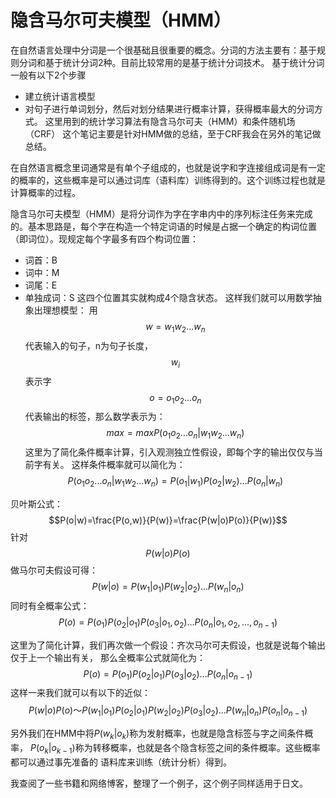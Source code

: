 # 隐含马尔可夫模型（HMM）
在自然语言处理中分词是一个很基础且很重要的概念。分词的方法主要有：基于规则分词和基于统计分词2种。目前比较常用的是基于统计分词技术。
基于统计分词一般有以下2个步骤
- 建立统计语言模型
- 对句子进行单词划分，然后对划分结果进行概率计算，获得概率最大的分词方式。
这里用到的统计学习算法有隐含马尔可夫（HMM）和条件随机场（CRF）
这个笔记主要是针对HMM做的总结，至于CRF我会在另外的笔记做总结。

在自然语言概念里词通常是有单个子组成的，也就是说字和字连接组成词是有一定的概率的，这些概率是可以通过词库（语料库）训练得到的。这个训练过程也就是计算概率的过程。

隐含马尔可夫模型（HMM）是将分词作为字在字串内中的序列标注任务来完成的。基本思路是，每个字在构造一个特定词语的时候是占据一个确定的构词位置（即词位）。现规定每个字最多有四个构词位置：
- 词首：B
- 词中：M
- 词尾：E
- 单独成词：S
这四个位置其实就构成4个隐含状态。
这样我们就可以用数学抽象出理想模型：
用
$$w=w_{1}w_{2}...w_{n}$$
代表输入的句子，n为句子长度，
$$w_{i}$$
表示字
$$o=o_{1}o_{2}...o_{n}$$代表输出的标签，那么数学表示为：
$$max=maxP(o_{1}o_{2}...o_{n}|w_{1}w_{2}...w_{n})$$
这里为了简化条件概率计算，引入观测独立性假设，即每个字的输出仅仅与当前字有关。
这样条件概率就可以简化为：
$$P(o_{1}o_{2}...o_{n}|w_{1}w_{2}...w_{n})=P(o_{1}|w_{1})P(o_{2}|w_{2})...P(o_{n}|w_{n})$$

贝叶斯公式：
$$P(o|w)=\frac{P(o,w)}{P(w)}=\frac{P(w|o)P(o)}{P(w)}$$
针对
$$P(w|o)P(o)$$
做马尔可夫假设可得：
$$P(w|o)=P(w_{1}|o_{1})P(w_{2}|o_{2})...P(w_{n}|o_{n})$$
同时有全概率公式：
$$P(o)=P(o_{1})P(o_{2}|o_{1})P(o_{3}|o_{1},o_{2})...P(o_{n}|o_{1},o_{2},...,o_{n-1})$$

这里为了简化计算，我们再次做一个假设：齐次马尔可夫假设，也就是说每个输出仅于上一个输出有关，
那么全概率公式就简化为：
$$P(o)=P(o_{1})P(o_{2}|o_{1})P(o_{3}|o_{2})...P(o_{n}|o_{n-1})$$
这样一来我们就可以有以下的近似：
$$P(w|o)P(o)〜P(w_{1}|o_{1})P(o_{2}|o_{1})P(w_{2}|o_{2})P(o_{3}|o_{2})...P(w_{n}|o_{n})P(o_{n}|o_{n-1})$$

另外我们在HMM中将$P(w_{k}|o_{k})$称为发射概率，也就是隐含标签与字之间条件概率，
$P(o_{k}|o_{k-1})$称为转移概率，也就是各个隐含标签之间的条件概率。这些概率都可以通过事先准备的
语料库来训练（统计分析）得到。

我查阅了一些书籍和网络博客，整理了一个例子，这个例子同样适用于日文。

